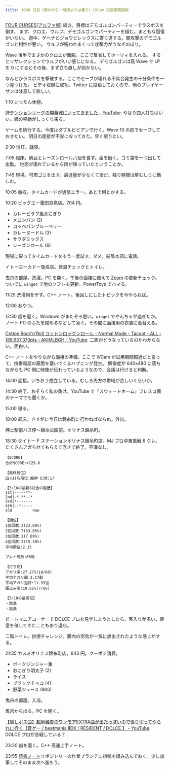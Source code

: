 ```yaml
---
title: 1048 日目（晴れのち一時雨または曇り）iVCam 試用期間突破
---
```


[FOUR CURSES(アルファ版)][dtp23a] 続き。目標はデモゴルゴンパーティーでラスボスを倒す。
まず、クロエ、ウルフ、デモゴルゴンでパーティーを組む。まともな回復がいない。
道中、ゲヘナとジョウビレックスに寄り道する。闇攻撃のデモゴルゴンと相性が悪い。
ウルフが呪われまくって攻撃力がうなぎのぼり。

Wave 後半でまさかのクロエが離脱。ここで反省してホーリィを入れる。
するとリザレクションでウルフがいい感じになる。
デモゴルゴンは高 Wave で LP を 0 にするとその後、まず立ち直しが効かない。

<blockquote class="twitter-tweet"
  data-conversation="none"
  data-media-max-width="480" data-theme="dark" data-align="center">
<a href="https://twitter.com/showa_yojyo/status/1633861875866947585"></a>
</blockquote>

なんとかラスボスを撃破する。ここでセーブが壊れる不具合発生の十分条件を一つ見つけた。
ビデオ収録に成功。Twitter に投稿しておくので、他のプレイヤーサンは注意して欲しい。

1:10 いったん休憩。

[牌テンションリーグの開幕戦にいってきました - YouTube](https://www.youtube.com/watch?v=5MZWzlZ45b8):
やはり四人打ちはいい。牌の移動がしっくり来る。

ゲームを続行する。今度はダブルビビアンで行く。Wave 13 の前でセーブしておきたい。
明日の面接が不安になってきた。早く眠りたい。

2:30 消灯。就寝。

7:05 起床。納豆とレーズンロール六個を食す。歯を磨く。ゴミ袋を一つ出して出勤。
地面が濡れているから雨が降っていたということか。

7:45 現場。可燃ゴミを出す。最近量が少なくて楽だ。残り時間は草むしりに勤しむ。

10:05 撤収。タイムカードが通信エラー。あとで何とかする。

10:20 ビッグエー墨田京島店。704 円。

* カレーピラフ風おにぎり
* メロンパン (2)
* コッペパンブルーベリー
* カレーヌードル (3)
* サラダミックス
* レーズンロール (6)

現場に戻ってタイムカードをもう一度試す。ダメ。結局本部に電話。

イトーヨーカドー曳舟店。体温チェックとトイレ。

曳舟の部屋。洗濯。PC を開く。午後の面接に備えて [Zoom] の更新チェック。
ついでに `winget` で他のソフトも更新。PowerToys でハマる。

11:25 洗濯物を干す。C++ ノート。後回しにしたトピックを今やらねば。

12:00 おやつ。

12:30 歯を磨く。Windows がまたぞろ思い。`winget` でやんちゃが過ぎたか。
ノート PC のふたを閉めるなどして凌ぐ。その間に面接用の衣装に着替える。

[Cotton Rock'n'Roll コットンロックンロール - Normal Mode - Tacoot - ALL - 189.907.370pts - AKIMLBGH - YouTube](https://www.youtube.com/watch?v=c7dbHmZfTY0):
二面がどうなっているのかわからない。面白い。

C++ ノートをやりながら面接の準備。ここで iVCam が試用期間超過だと言って、携帯電話の画面を塞いでくるハプニング発生。
解像度が 640x480 に落ちながらも PC 側に映像が伝わっているようなので、会議は行けると判断。

14:00 面接。いちおう成立している。むしろ先方の帯域が苦しいくらいか。

14:30 終了。おそらく私の負け。YouTube で『スウィートホーム』フレスコ画のテーマでも聞くか。

15:00 寝る。

18:00 起床。さすがに今日は錦糸町に行かねばならぬ。外出。

押上駅前バス停～錦糸公園前。オリナス錦糸町。

18:30 タイトー F ステーションオリナス錦糸町店。MJ プロ卓東風戦 6 クレ。
たくさんアガらせてもらえて浮きで終了。不満なし。

```text
【SCORE】
合計SCORE:+125.6

【最終段位】
四人打ち段位:魔神 幻球:17

【3/10の最新8試合の履歴】
1st|-----**-
2nd|-*-**--*
3rd|*-------
4th|--*-----
old         new

【順位】
1位回数:3(23.08%)
2位回数:7(53.85%)
3位回数:1(7.69%)
4位回数:2(15.38%)
平均順位:2.15

プレイ局数:66局

【打ち筋】
アガリ率:27.27%(18/66)
平均アガリ翻:3.17翻
平均アガリ巡目:11.39巡
振込み率:10.61%(7/66)

【3/10の最高役】
・跳満
・跳満
```

ビートマニアコーナーで DOLCE プロを見学しようとしたら、客入りが多い。便意を催してきたこともあり退店。

二階トイレ。排便チャレンジ。腸内の空気が一気に放出されたような感じがする。

21:35 カスミオリナス錦糸町店。843 円。クーポン消費。

* ポークジンジャー重
* おにぎり明太子 (2)
* ライス
* ブラックチョコ (4)
* 野菜ジュース (900)

曳舟の部屋。入浴。

風呂から出る。PC を開く。

[【隠しボス曲】超絶難度のワンモアEXTRA曲が出たっぽいので張り切ってやられに行く【音ゲー / beatmania IIDX / RESIDENT / DOLCE.】 - YouTube](https://www.youtube.com/watch?v=Q7Uw2SbVIuk):
DOLCE プロが苦戦している？

23:20 歯を磨く。C++ 高速上手ノート。

23:55 [読書ノート][note]リポジトリーの作業ブランチに初稿を組み込んでおく。少し加筆してそのまま次へ進もう。

[dtp23a]: https://wodifes.net/game/show/520
[note]: https://showa-yojyo.github.io/notebook/
[Zoom]: https://zoom.us/
